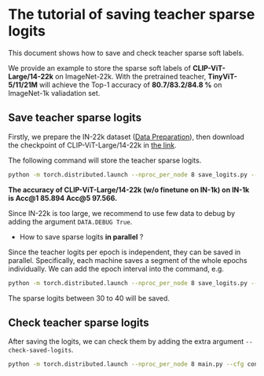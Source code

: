 # The tutorial of saving teacher sparse logits

This document shows how to save and check teacher sparse soft labels.

We provide an example to store the sparse soft labels of **CLIP-ViT-Large/14-22k** on ImageNet-22k. With the pretrained teacher, **TinyViT-5/11/21M** will achieve the Top-1 accuracy of **80.7/83.2/84.8 %** on ImageNet-1k valiadation set.

## Save teacher sparse logits
Firstly, we prepare the IN-22k dataset ([Data Preparation](./PREPARATION.md)), then download the checkpoint of CLIP-ViT-Large/14-22k in [the link](https://github.com/wkcn/TinyViT-model-zoo/releases/download/pretrained_teacher/clip_vit_large_patch14_22k.pth).

The following command will store the teacher sparse logits.

```bash
python -m torch.distributed.launch --nproc_per_node 8 save_logits.py --cfg configs/teacher/clip_vit_large_patch14_22k.yaml --data-path ./ImageNet-22k --batch-size 128 --eval --resume checkpoints/clip_vit_large_patch14_22k.pth --opts DISTILL.TEACHER_LOGITS_PATH ./teacher_logits/
```

**The accuracy of CLIP-ViT-Large/14-22k (w/o finetune on IN-1k) on IN-1k is Acc@1 85.894 Acc@5 97.566.**

Since IN-22k is too large, we recommend to use few data to debug by adding the argument `DATA.DEBUG True`.

- How to save sparse logits **in parallel** ?

Since the teacher logits per epoch is independent, they can be saved in parallel. Specifically, each machine saves a segment of the whole epochs individually.
We can add the epoch interval into the command, e.g.
```bash
python -m torch.distributed.launch --nproc_per_node 8 save_logits.py --cfg configs/teacher/clip_vit_large_patch14_22k.yaml --data-path ./ImageNet-22k --batch-size 128 --eval --resume checkpoints/clip_vit_large_patch14_22k.pth --opts DISTILL.TEACHER_LOGITS_PATH ./teacher_logits/ TRAIN.START_EPOCH 30 TRAIN.EPOCHS 40
```
The sparse logits between 30 to 40 will be saved.

## Check teacher sparse logits
After saving the logits, we can check them by adding the extra argument `--check-saved-logits`.
```bash
python -m torch.distributed.launch --nproc_per_node 8 main.py --cfg configs/teacher/clip_vit_large_patch14_22k.yaml --data-path ./ImageNet-22k --batch-size 128 --eval --resume checkpoints/clip_vit_large_patch14_22k.pth --check-saved-logits --opts DISTILL.TEACHER_LOGITS_PATH ./teacher_logits
```
